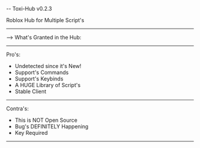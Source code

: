 -- Toxi-Hub v0.2.3

Roblox Hub for Multiple Script's

----------

--> What's Granted in the Hub:

----------

Pro's:

+ Undetected since it's New!
+ Support's Commands
+ Support's Keybinds
+ A HUGE Library of Script's
+ Stable Client

----------

Contra's:

- This is NOT Open Source
- Bug's DEFINITELY Happening
- Key Required

----------
